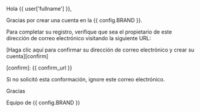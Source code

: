 Hola {{ user['fullname'] }},

Gracias por crear una cuenta en la {{ config.BRAND }}.

Para completar su registro, verifique que sea el propietario de este
dirección de correo electrónico visitando la siguiente URL:

[Haga clic aquí para confirmar su dirección de correo electrónico y crear su cuenta][confirm]

[confirm]: {{ confirm_url }}

Si no solicitó esta conformación, ignore este correo electrónico.

Gracias

Equipo de {{ config.BRAND }} 

